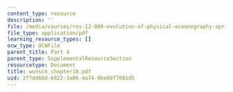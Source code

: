 ```yaml
---
content_type: resource
description: ''
file: /media/courses/res-12-000-evolution-of-physical-oceanography-spring-2007/2f7dd68db9223a064a749be80f7681d5_wunsch_chapter18.pdf
file_type: application/pdf
learning_resource_types: []
ocw_type: OCWFile
parent_title: Part 4
parent_type: SupplementalResourceSection
resourcetype: Document
title: wunsch_chapter18.pdf
uid: 2f7dd68d-b922-3a06-4a74-9be80f7681d5
---
```

